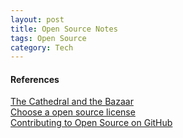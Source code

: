 ```yaml
---
layout: post
title: Open Source Notes
tags: Open Source
category: Tech
---
```


#### References ####
[The Cathedral and the Bazaar](http://bookreviews.markpearl.co.za/The-Cathedral-and-the-Bazaar/)  
[Choose a open source license](http://choosealicense.com/)  
[Contributing to Open Source on GitHub](https://guides.github.com/activities/contributing-to-open-source/)  

